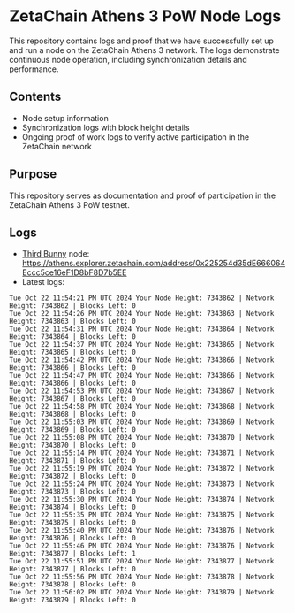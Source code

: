 # ZetaChain Athens 3 PoW Node Logs
This repository contains logs and proof that we have successfully set up and run a node on the ZetaChain Athens 3 network. The logs demonstrate continuous node operation, including synchronization details and performance.

## Contents
- Node setup information
- Synchronization logs with block height details
- Ongoing proof of work logs to verify active participation in the ZetaChain network

## Purpose
This repository serves as documentation and proof of participation in the ZetaChain Athens 3 PoW testnet.

## Logs

- [Third Bunny](https://thirdbunny.xyz/) node: https://athens.explorer.zetachain.com/address/0x225254d35dE666064Eccc5ce16eF1D8bF8D7b5EE
- Latest logs:
```
Tue Oct 22 11:54:21 PM UTC 2024 Your Node Height: 7343862 | Network Height: 7343862 | Blocks Left: 0
Tue Oct 22 11:54:26 PM UTC 2024 Your Node Height: 7343863 | Network Height: 7343863 | Blocks Left: 0
Tue Oct 22 11:54:31 PM UTC 2024 Your Node Height: 7343864 | Network Height: 7343864 | Blocks Left: 0
Tue Oct 22 11:54:37 PM UTC 2024 Your Node Height: 7343865 | Network Height: 7343865 | Blocks Left: 0
Tue Oct 22 11:54:42 PM UTC 2024 Your Node Height: 7343866 | Network Height: 7343866 | Blocks Left: 0
Tue Oct 22 11:54:47 PM UTC 2024 Your Node Height: 7343866 | Network Height: 7343866 | Blocks Left: 0
Tue Oct 22 11:54:53 PM UTC 2024 Your Node Height: 7343867 | Network Height: 7343867 | Blocks Left: 0
Tue Oct 22 11:54:58 PM UTC 2024 Your Node Height: 7343868 | Network Height: 7343868 | Blocks Left: 0
Tue Oct 22 11:55:03 PM UTC 2024 Your Node Height: 7343869 | Network Height: 7343869 | Blocks Left: 0
Tue Oct 22 11:55:08 PM UTC 2024 Your Node Height: 7343870 | Network Height: 7343870 | Blocks Left: 0
Tue Oct 22 11:55:14 PM UTC 2024 Your Node Height: 7343871 | Network Height: 7343871 | Blocks Left: 0
Tue Oct 22 11:55:19 PM UTC 2024 Your Node Height: 7343872 | Network Height: 7343872 | Blocks Left: 0
Tue Oct 22 11:55:24 PM UTC 2024 Your Node Height: 7343873 | Network Height: 7343873 | Blocks Left: 0
Tue Oct 22 11:55:30 PM UTC 2024 Your Node Height: 7343874 | Network Height: 7343874 | Blocks Left: 0
Tue Oct 22 11:55:35 PM UTC 2024 Your Node Height: 7343875 | Network Height: 7343875 | Blocks Left: 0
Tue Oct 22 11:55:40 PM UTC 2024 Your Node Height: 7343876 | Network Height: 7343876 | Blocks Left: 0
Tue Oct 22 11:55:46 PM UTC 2024 Your Node Height: 7343876 | Network Height: 7343877 | Blocks Left: 1
Tue Oct 22 11:55:51 PM UTC 2024 Your Node Height: 7343877 | Network Height: 7343877 | Blocks Left: 0
Tue Oct 22 11:55:56 PM UTC 2024 Your Node Height: 7343878 | Network Height: 7343878 | Blocks Left: 0
Tue Oct 22 11:56:02 PM UTC 2024 Your Node Height: 7343879 | Network Height: 7343879 | Blocks Left: 0
```
